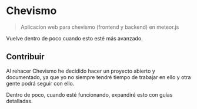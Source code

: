 # Chevismo
> Aplicacion web para chevismo (frontend y backend) en meteor.js

Vuelve dentro de poco cuando esto esté más avanzado.

## Contribuir

Al rehacer Chevismo he decidido hacer un proyecto abierto y documentado, ya que yo no siempre tendré tiempo de trabajar en ello y otra gente podrá seguir con ello.

Dentro de poco, cuando esté funcionando, expandiré esto con guías detalladas.